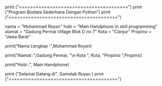 print ("=======================================")
print ("Program Biodata Sederhana Dengan Python")
print ("=======================================")
 
nama = "Muhammad Royan"
hobi = "Main Handphone  \n                skill programming"
alamat = "Gadung Permai Village Blok D no 7"
Kota = "Cianjur"
Propinsi = "Jawa Barat"

print("Nama Lengkap  :",Muhammad Royan)

print("Alamat        :",Gadung Permai, "\n                Kota ", Kota, "Propinsi ",Propinsi)


print("Hobi          :", Main Handphone)

print ("Selamat Datang di", Gamelab Royan )
print ("=======================================")

